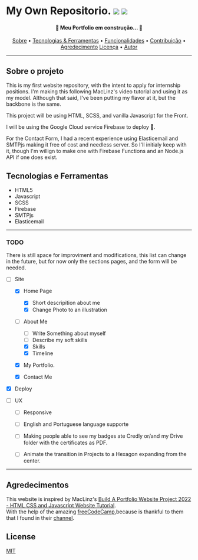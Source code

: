 # My Own Repositorio. <img src="https://img.shields.io/static/v1?label=Website&message=On&color=007BFF&style=flat&logo=ghost"/> <img src="https://img.shields.io/static/v1?label=Concluded&message=No&color=FF0000&style=flat&logo=ghost"/>


<h4 align="center"> 
	🚧 Meu Portfolio em construção...  🚧
</h4>

<p align="center">
 <a href="#sobre-o-projeto">Sobre</a> •
 <a href="#tecnologias-e-ferramentas">Tecnologias & Ferramentas</a> •
 <a href="#todo">Funcionalidades</a> • 
 <a href="#contribuicao">Contribuição</a> • 
 <a href="#fonte">Agredecimento</a>
 <a href="#licenca">Licença</a> • 
 <a href="#autor">Autor</a>
</p>

---
## Sobre o projeto

This is my first website repository, with the intent to apply for internship positions.
I'm making this following MacLinz's video tutorial and using it as my model. Although that said, I've been putting my flavor at it, but the backbone is the same.

This project will be using HTML, SCSS, and vanilla Javascript for the Front.

I will be using the Google Cloud service Firebase to deploy :rocket:.

For the Contact Form, I had a recent experience using Elasticemail and SMTPjs making it free of cost and needless server. So I'll initialy keep with it, though I'm willign to make one with Firebase Functions and an Node.js API if one does exist.


## Tecnologias e Ferramentas

* HTML5
* Javascript
* SCSS
* Firebase
* SMTPjs
* Elasticemail

---

### TODO
  There is still space for improviment and modifications, this list can change in the future, but for now only the sections pages, and the form will be needed.
  
  - [ ] Site 

    - [x] Home Page 
      
      - [x] Short descripition about me 
      - [x] Change Photo to an illustration

    - [ ] About Me
      - [ ] Write Something about myself
      - [ ] Describe my soft skills
      - [x] Skills
      - [x] Timeline
    
    - [x] My Portfolio.
      
    - [x] Contact Me

  - [x] Deploy

  - [ ] UX
    - [ ] Responsive
    - [ ] English and Portuguese language supporte
    - [ ] Making people able to see my badges ate Credly or/and my Drive folder with the certificates as PDF.
    - [ ] Animate the transition in Projects to a Hexagon expanding from the center.


---

## Agredecimentos
This website is inspired by MacLinz's [Build A Portfolio Website Project 2022 - HTML CSS and Javascript Website Tutorial](https://youtu.be/W-5jkFPtLcc).<br>
With the help of the amazing [freeCodeCamp](freeCodeCamp.org),because is thankful to them that I found in their [channel](https://www.youtube.com/channel/UC8butISFwT-Wl7EV0hUK0BQ).


## License
[MIT](https://choosealicense.com/licenses/mit/)